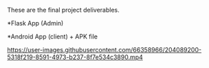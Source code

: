 These are the final project deliverables.

*Flask App (Admin)

*Android App (client) + APK file



https://user-images.githubusercontent.com/66358966/204089200-5318f219-8591-4973-b237-8f7e534c3890.mp4

